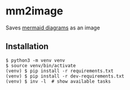 # mm2image

Saves [mermaid diagrams](https://github.com/mermaid-js/mermaid) as an image

## Installation

    $ python3 -m venv venv
    $ source venv/bin/activate
    (venv) $ pip install -r requirements.txt
    (venv) $ pip install -r dev-requirements.txt
    (venv) $ inv -l  # show available tasks

